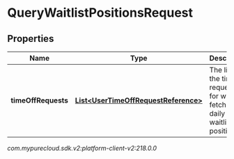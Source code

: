 # QueryWaitlistPositionsRequest


## Properties

| Name | Type | Description | Notes |
| ------------ | ------------- | ------------- | ------------- |
| **timeOffRequests** | [**List&lt;UserTimeOffRequestReference&gt;**](UserTimeOffRequestReference) | The list of the time off request ids for which to fetch the daily waitlist positions |  |




_com.mypurecloud.sdk.v2:platform-client-v2:218.0.0_

